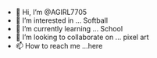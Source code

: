 - 👋 Hi, I’m @AGIRL7705
- 👀 I’m interested in ... Softball
- 🌱 I’m currently learning ... School
- 💞️ I’m looking to collaborate on ... pixel art
- 📫 How to reach me ...here

<!---
AGIRL7705/AGIRL7705 is a ✨ special ✨ repository because its `README.md` (this file) appears on your GitHub profile.
You can click the Preview link to take a look at your changes.
--->
